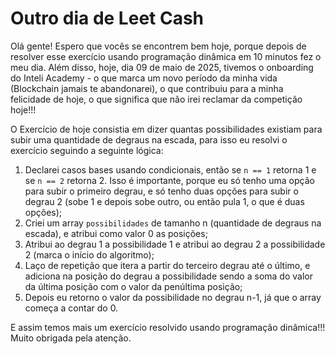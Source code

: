 # Outro dia de Leet Cash

Olá gente! Espero que vocês se encontrem bem hoje, porque depois de resolver esse exercício usando programação dinâmica em 10 minutos fez o meu dia. Além disso, hoje, dia 09 de maio de 2025, tivemos o onboarding do Inteli Academy - o que marca um novo período da minha vida (Blockchain jamais te abandonarei), o que contribuiu para a minha felicidade de hoje, o que significa que não irei reclamar da competição hoje!!!

O Exercício de hoje consistia em dizer quantas possibilidades existiam para subir uma quantidade de degraus na escada, para isso eu resolvi o exercício seguindo a seguinte lógica:

1. Declarei casos bases usando condicionais, então se `n == 1` retorna 1 e se `n == 2` retorna 2. Isso é importante, porque eu só tenho uma opção para subir o primeiro degrau, e só tenho duas opções para subir o degrau 2 (sobe 1 e depois sobe outro, ou então pula 1, o que é duas opções);
2. Criei um array `possibilidades` de tamanho n (quantidade de degraus na escada), e atribui como valor 0 as posições;
3. Atribui ao degrau 1 a possibilidade 1 e atribui ao degrau 2 a possibilidade 2 (marca o início do algoritmo);
4. Laço de repetição que itera a partir do terceiro degrau até o último, e adiciona na posição do degrau a possibilidade sendo a soma do valor da última posição com o valor da penúltima posição;
5. Depois eu retorno o valor da possibilidade no degrau n-1, já que o array começa a contar do 0. 

E assim temos mais um exercício resolvido usando programação dinâmica!!! Muito obrigada pela atenção.